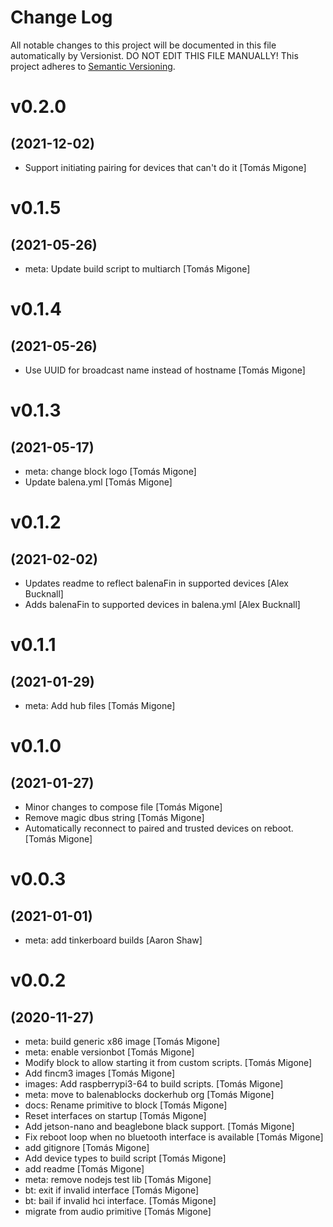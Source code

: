 # Change Log

All notable changes to this project will be documented in this file
automatically by Versionist. DO NOT EDIT THIS FILE MANUALLY!
This project adheres to [Semantic Versioning](http://semver.org/).

# v0.2.0
## (2021-12-02)

* Support initiating pairing for devices that can't do it [Tomás Migone]

# v0.1.5
## (2021-05-26)

* meta: Update build script to multiarch [Tomás Migone]

# v0.1.4
## (2021-05-26)

* Use UUID for broadcast name instead of hostname [Tomás Migone]

# v0.1.3
## (2021-05-17)

* meta: change block logo [Tomás Migone]
* Update balena.yml [Tomás Migone]

# v0.1.2
## (2021-02-02)

* Updates readme to reflect balenaFin in supported devices [Alex Bucknall]
* Adds balenaFin to supported devices in balena.yml [Alex Bucknall]

# v0.1.1
## (2021-01-29)

* meta: Add hub files [Tomás Migone]

# v0.1.0
## (2021-01-27)

* Minor changes to compose file [Tomás Migone]
* Remove magic dbus string [Tomás Migone]
* Automatically reconnect to paired and trusted devices on reboot. [Tomás Migone]

# v0.0.3
## (2021-01-01)

* meta: add tinkerboard builds [Aaron Shaw]

# v0.0.2
## (2020-11-27)

* meta: build generic x86 image [Tomás Migone]
* meta: enable versionbot [Tomás Migone]
* Modify block to allow starting it from custom scripts. [Tomás Migone]
* Add fincm3 images [Tomás Migone]
* images: Add raspberrypi3-64 to build scripts. [Tomás Migone]
* meta: move to balenablocks dockerhub org [Tomás Migone]
* docs: Rename primitive to block [Tomás Migone]
* Reset interfaces on startup [Tomás Migone]
* Add jetson-nano and beaglebone black support. [Tomás Migone]
* Fix reboot loop when no bluetooth interface is available [Tomás Migone]
* add gitignore [Tomás Migone]
* Add device types to build script [Tomás Migone]
* add readme [Tomás Migone]
* meta: remove nodejs test lib [Tomás Migone]
* bt: exit if invalid interface [Tomás Migone]
* bt: bail if invalid hci interface. [Tomás Migone]
* migrate from audio primitive [Tomás Migone]
